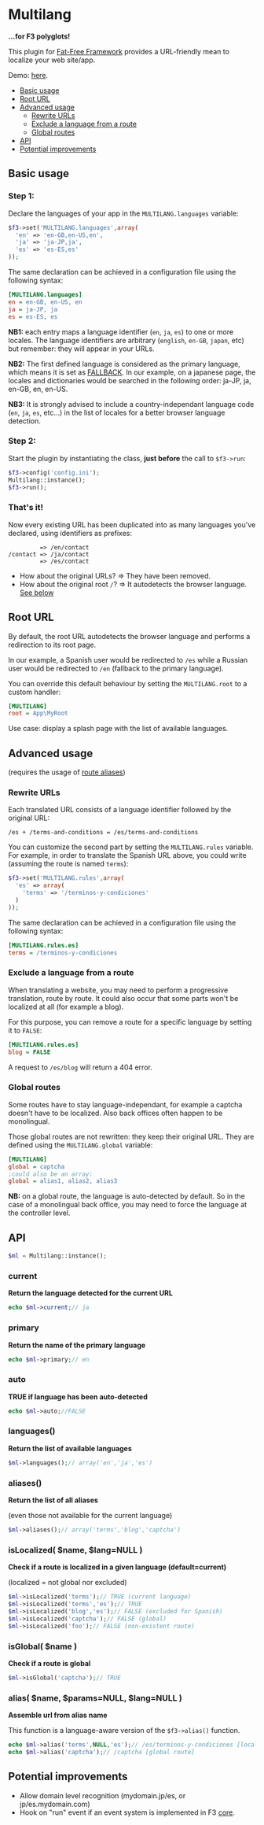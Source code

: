 # Multilang
**…for F3 polyglots!**

This plugin for [Fat-Free Framework](http://github.com/bcosca/fatfree) provides a URL-friendly mean to localize your web site/app.

Demo: [here](http://ml.aesx.fr).

* [Basic usage](#basic-usage)
* [Root URL](#root-url)
* [Advanced usage](#advanced-usage)
    * [Rewrite URLs](#rewrite-urls)
    * [Exclude a language from a route](#exclude-a-language-from-a-route)
    * [Global routes](#global-routes)
* [API](#api)
* [Potential improvements](#potential-improvements)

## Basic usage

### Step 1:
Declare the languages of your app in the `MULTILANG.languages` variable:
```php
$f3->set('MULTILANG.languages',array(
  'en' => 'en-GB,en-US,en',
  'ja' => 'ja-JP,ja',
  'es' => 'es-ES,es'
));
```
The same declaration can be achieved in a configuration file using the following syntax:
```ini
[MULTILANG.languages]
en = en-GB, en-US, en
ja = ja-JP, ja
es = es-ES, es
```

**NB1:** each entry maps a language identifier (`en`, `ja`, `es`) to one or more locales. The language identifiers are arbitrary (`english`, `en-GB`, `japan`, etc) but remember: they will appear in your URLs.

**NB2:** The first defined language is considered as the primary language, which means it is set as [FALLBACK](http://fatfreeframework.com/quick-reference#FALLBACK). In our example, on a japanese page, the locales and dictionaries would be searched in the following order: ja-JP, ja, en-GB, en, en-US.

**NB3:** It is strongly advised to include a country-independant language code (`en`, `ja`, `es`, etc...) in the list of locales for a better browser language detection.

### Step 2:
Start the plugin by instantiating the class, **just before** the call to `$f3->run`:
```php
$f3->config('config.ini');
Multilang::instance();
$f3->run();
```

### That's it!
Now every existing URL has been duplicated into as many languages you've declared, using identifiers as prefixes:
```
         => /en/contact
/contact => /ja/contact
         => /es/contact
```
* How about the original URLs? => They have been removed.
* How about the original root `/`? => It autodetects the browser language. [See below](#root-url)

## Root URL

By default, the root URL autodetects the browser language and performs a redirection to its root page.

In our example, a Spanish user would be redirected to `/es` while a Russian user would be redirected to `/en` (fallback to the primary language).

You can override this default behaviour by setting the `MULTILANG.root` to a custom handler:
```ini
[MULTILANG]
root = App\MyRoot
```

Use case: display a splash page with the list of available languages.


## Advanced usage
(requires the usage of [route aliases](http://fatfreeframework.com/routing-engine#named-routes))

### Rewrite URLs
Each translated URL consists of a language identifier followed by the original URL:
```
/es + /terms-and-conditions = /es/terms-and-conditions
```
You can customize the second part by setting the `MULTILANG.rules` variable.
For example, in order to translate the Spanish URL above, you could write (assuming the route is named `terms`):
```php
$f3->set('MULTILANG.rules',array(
  'es' => array(
    'terms' => '/terminos-y-condiciones'
  )
));
```
The same declaration can be achieved in a configuration file using the following syntax:
```ini
[MULTILANG.rules.es]
terms = /terminos-y-condiciones
```

### Exclude a language from a route

When translating a website, you may need to perform a progressive translation, route by route.
It could also occur that some parts won't be localized at all (for example a blog).

For this purpose, you can remove a route for a specific language by setting it to `FALSE`:
```ini
[MULTILANG.rules.es]
blog = FALSE
```
A request to `/es/blog` will return a 404 error.

### Global routes

Some routes have to stay language-independant, for example a captcha doesn't have to be localized.
Also back offices often happen to be monolingual.

Those global routes are not rewritten: they keep their original URL.
They are defined using the `MULTILANG.global` variable:
```ini
[MULTILANG]
global = captcha
;could also be an array:
global = alias1, alias2, alias3
```

**NB:** on a global route, the language is auto-detected by default.
So in the case of a monolingual back office, you may need to force the language at the controller level.

## API

```php
$ml = Multilang::instance();
```

### current

**Return the language detected for the current URL**

```php
echo $ml->current;// ja
```

### primary

**Return the name of the primary language**

```php
echo $ml->primary;// en
```

### auto

**TRUE if language has been auto-detected**

```php
echo $ml->auto;//FALSE
```


### languages()

**Return the list of available languages**

```php
$ml->languages();// array('en','ja','es')
```

### aliases()

**Return the list of all aliases**

(even those not available for the current language)

```php
$ml->aliases();// array('terms','blog','captcha')
```

### isLocalized( $name, $lang=NULL )

**Check if a route is localized in a given language (default=current)**

(localized = not global nor excluded)

```php
$ml->isLocalized('terms');// TRUE (current language)
$ml->isLocalized('terms','es');// TRUE
$ml->isLocalized('blog','es');// FALSE (excluded for Spanish)
$ml->isLocalized('captcha');// FALSE (global)
$ml->isLocalized('foo');// FALSE (non-existent route)
```

### isGlobal( $name )

**Check if a route is global**

```php
$ml->isGlobal('captcha');// TRUE
```

### alias( $name, $params=NULL, $lang=NULL )

**Assemble url from alias name**

This function is a language-aware version of the `$f3->alias()` function.

```php
echo $ml->alias('terms',NULL,'es');// /es/terminos-y-condiciones [local route]
echo $ml->alias('captcha');// /captcha [global route]
```

## Potential improvements

* Allow domain level recognition (mydomain.jp/es, or jp/es.mydomain.com)
* Hook on "run" event if an event system is implemented in F3 [core](https://github.com/bcosca/fatfree-core).

